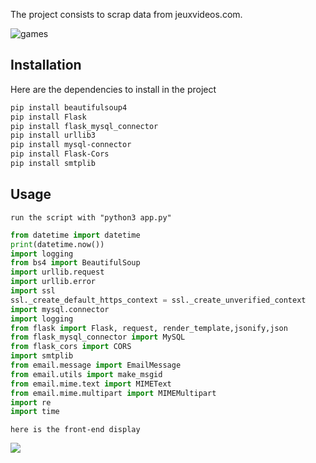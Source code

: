 The project consists to scrap data from jeuxvideos.com.


![games](https://user-images.githubusercontent.com/43003646/110122268-b1ca9000-7dbf-11eb-8f31-08fe4d2ec7b7.jpg)

## Installation

Here are the dependencies to install in the project

```bash
pip install beautifulsoup4
pip install Flask
pip install flask_mysql_connector
pip install urllib3
pip install mysql-connector
pip install Flask-Cors
pip install smtplib
```

## Usage

```
run the script with "python3 app.py"
```

```python
from datetime import datetime
print(datetime.now())
import logging
from bs4 import BeautifulSoup
import urllib.request
import urllib.error
import ssl 
ssl._create_default_https_context = ssl._create_unverified_context
import mysql.connector
import logging
from flask import Flask, request, render_template,jsonify,json
from flask_mysql_connector import MySQL
from flask_cors import CORS
import smtplib
from email.message import EmailMessage
from email.utils import make_msgid
from email.mime.text import MIMEText
from email.mime.multipart import MIMEMultipart
import re
import time


```
```
here is the front-end display
```
![](https://user-images.githubusercontent.com/43003646/110123860-b85a0700-7dc1-11eb-8973-22bc074ee54b.png)
